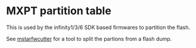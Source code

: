 # MXPT partition table

This is used by the infinity1/3/6 SDK based firmwares to partition the flash.

See [mstarfwcutter](https://github.com/linux-chenxing/mstarfwcutter) for a
tool to split the partions from a flash dump.
